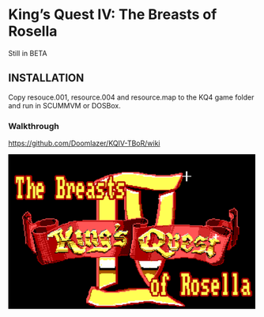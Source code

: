 # King’s Quest IV: The Breasts of Rosella

Still in BETA

## INSTALLATION

Copy resouce.001, resource.004 and resource.map to the KQ4 game folder and run in SCUMMVM or DOSBox.

### Walkthrough

https://github.com/Doomlazer/KQIV-TBoR/wiki

<img src="TitleCard.png"  width="500">
